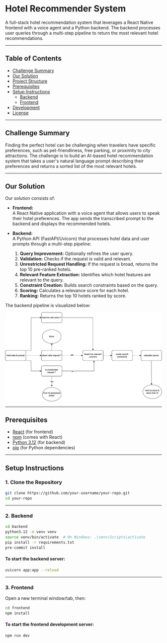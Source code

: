 # Hotel Recommender System

A full-stack hotel recommendation system that leverages a React Native frontend with a voice agent and a Python backend. The backend processes user queries through a multi-step pipeline to return the most relevant hotel recommendations.

---

## Table of Contents

- [Challenge Summary](#challenge-summary)
- [Our Solution](#our-solution)
- [Project Structure](#project-structure)
- [Prerequisites](#prerequisites)
- [Setup Instructions](#setup-instructions)
  - [Backend](#backend)
  - [Frontend](#frontend)
- [Development](#development)
- [License](#license)

---

## Challenge Summary

Finding the perfect hotel can be challenging when travelers have specific preferences, such as pet-friendliness, free parking, or proximity to city attractions. The challenge is to build an AI-based hotel recommendation system that takes a user's natural language prompt describing their preferences and returns a sorted list of the most relevant hotels.

---

## Our Solution

Our solution consists of:

- **Frontend:**  
  A React Native application with a voice agent that allows users to speak their hotel preferences. The app sends the transcribed prompt to the backend and displays the recommended hotels.

- **Backend:**  
  A Python API (FastAPI/Uvicorn) that processes hotel data and user prompts through a multi-step pipeline:
    1. **Query Improvement:** Optionally refines the user query.
    2. **Validation:** Checks if the request is valid and relevant.
    3. **Unrestricted Request Handling:** If the request is broad, returns the top 10 pre-ranked hotels.
    4. **Relevant Feature Extraction:** Identifies which hotel features are relevant to the query.
    5. **Constraint Creation:** Builds search constraints based on the query.
    6. **Scoring:** Calculates a relevance score for each hotel.
    7. **Ranking:** Returns the top 10 hotels ranked by score.

The backend pipeline is visualized below:

![Backend Pipeline Flowchart](backend/flowchart.png)

---

## Prerequisites

- [React](https://react.dev/) (for frontend)
- [npm](https://www.npmjs.com/) (comes with React)
- [Python 3.12](https://www.python.org/) (for backend)
- [pip](https://pip.pypa.io/) (for Python dependencies)

---

## Setup Instructions

### 1. Clone the Repository

```bash
git clone https://github.com/your-username/your-repo.git
cd your-repo
```

---

### 2. Backend

```bash
cd backend
python3.12 -m venv venv
source venv/bin/activate  # On Windows: .\venv\Scripts\activate
pip install -r requirements.txt
pre-commit install
```

#### To start the backend server:

```bash
uvicorn app:app --reload
```

---

### 3. Frontend

Open a new terminal window/tab, then:

```bash
cd frontend
npm install
```

#### To start the frontend development server:

```bash
npm run dev
```
